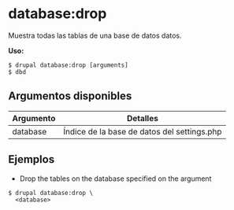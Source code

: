 # database:drop
Muestra todas las tablas de una base de datos datos.

**Uso:**
```
$ drupal database:drop [arguments]
$ dbd  
```

## Argumentos disponibles
Argumento | Detalles
---------|-------------
database | Índice de la base de datos del settings.php

## Ejemplos
* Drop the tables on the database specified on the argument
```
$ drupal database:drop \
  <database>

```
